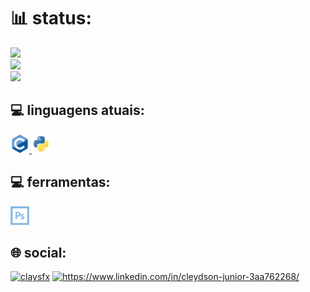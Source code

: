 # 📊 status:
![](https://github-readme-stats.vercel.app/api?username=claysfx&theme=gotham&hide_border=true&include_all_commits=true&count_private=false)<br/>
![](https://github-readme-streak-stats.herokuapp.com/?user=claysfx&theme=gotham&hide_border=true)<br/>
![](https://github-readme-stats.vercel.app/api/top-langs/?username=claysfx&theme=gotham&hide_border=true&include_all_commits=true&count_private=false&layout=compact)

## 💻 linguagens atuais:
<p align="left">
<a href="https://www.cprogramming.com/" target="_blank" rel="noreferrer"> <img src="https://raw.githubusercontent.com/devicons/devicon/master/icons/c/c-original.svg" alt="c" width="30" height="30"/> </a>
<a href="https://www.python.org" target="_blank" rel="noreferrer"> <img src="https://raw.githubusercontent.com/devicons/devicon/master/icons/python/python-original.svg" alt="python" width="30" height="30"/> </a> </p>

## 💻 ferramentas:
<a href="https://www.photoshop.com/en" target="_blank" rel="noreferrer"> <img src="https://raw.githubusercontent.com/devicons/devicon/master/icons/photoshop/photoshop-line.svg" alt="photoshop" width="30" height="30"/> </a>

## 🌐 social:
<p align="left">
<a href="https://instagram.com/claysfx" target="blank"> <img src="https://raw.githubusercontent.com/rahuldkjain/github-profile-readme-generator/master/src/images/icons/Social/instagram.svg" alt="claysfx" height="30" width="30" /></a>
<a href="https://linkedin.com/in/cleydson-junior-3aa762268/" target="blank"> <img src="https://raw.githubusercontent.com/rahuldkjain/github-profile-readme-generator/master/src/images/icons/Social/linked-in-alt.svg" alt="https://www.linkedin.com/in/cleydson-junior-3aa762268/" height="30" width="30" /></a>
</p>
